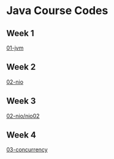 # Java Course Codes

## Week 1
[01-jvm](./01-jvm)

## Week 2
[02-nio](./02-nio)

## Week 3
[02-nio/nio02](./02-nio/nio02/)

## Week 4
[03-concurrency](./03-concurrency/concurrency-hw/)
